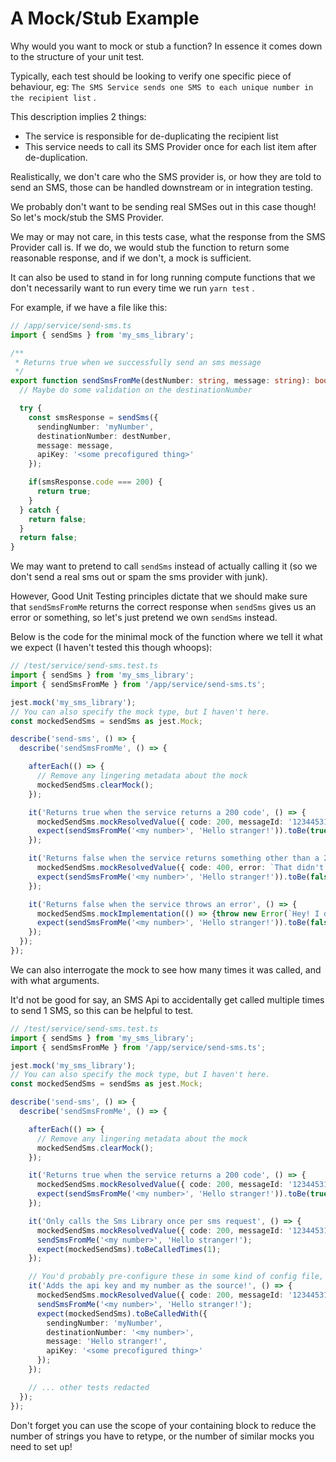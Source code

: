 # A Mock/Stub Example

Why would you want to mock or stub a function? In essence it comes down to the structure of your unit test.

Typically, each test should be looking to verify one specific piece of behaviour, eg: `The SMS Service sends one SMS to each unique number in the recipient list` .

This description implies 2 things:

*   The service is responsible for de-duplicating the recipient list
*   This service needs to call its SMS Provider once for each list item after de-duplication.

Realistically, we don't care who the SMS provider is, or how they are told to send an SMS, those can be handled downstream or in integration testing.

We probably don't want to be sending real SMSes out in this case though! So let's mock/stub the SMS Provider.

  

We may or may not care, in this tests case, what the response from the SMS Provider call is. If we do, we would stub the function to return some reasonable response, and if we don't, a mock is sufficient.

  

It can also be used to stand in for long running compute functions that we don't necessarily want to run every time we run `yarn test` .

  

For example, if we have a file like this:

```typescript
// /app/service/send-sms.ts
import { sendSms } from 'my_sms_library';

/**
 * Returns true when we successfully send an sms message
 */
export function sendSmsFromMe(destNumber: string, message: string): boolean {
  // Maybe do some validation on the destinationNumber

  try {
    const smsResponse = sendSms({
      sendingNumber: 'myNumber',
      destinationNumber: destNumber,
      message: message,
      apiKey: '<some precofigured thing>'
    });

    if(smsResponse.code === 200) {
      return true;
    }
  } catch { 
    return false; 
  }
  return false;
}
```

  

We may want to pretend to call `sendSms` instead of actually calling it (so we don't send a real sms out or spam the sms provider with junk).

However, Good Unit Testing principles dictate that we should make sure that `sendSmsFromMe` returns the correct response when `sendSms` gives us an error or something, so let's just pretend we own `sendSms` instead.

  

Below is the code for the minimal mock of the function where we tell it what we expect (I haven't tested this though whoops):

```typescript
// /test/service/send-sms.test.ts
import { sendSms } from 'my_sms_library';
import { sendSmsFromMe } from '/app/service/send-sms.ts';

jest.mock('my_sms_library');
// You can also specify the mock type, but I haven't here.
const mockedSendSms = sendSms as jest.Mock;

describe('send-sms', () => {
  describe('sendSmsFromMe', () => {

    afterEach(() => {
      // Remove any lingering metadata about the mock
      mockedSendSms.clearMock();
    });

    it('Returns true when the service returns a 200 code', () => {
      mockedSendSms.mockResolvedValue({ code: 200, messageId: '123445315' });
      expect(sendSmsFromMe('<my number>', 'Hello stranger!')).toBe(true);
    });

    it('Returns false when the service returns something other than a 200 code', () => {
      mockedSendSms.mockResolvedValue({ code: 400, error: `That didn't work!` });
      expect(sendSmsFromMe('<my number>', 'Hello stranger!')).toBe(false);
    });

    it('Returns false when the service throws an error', () => {
      mockedSendSms.mockImplementation(() => {throw new Error(`Hey! I don't like that!`)});
      expect(sendSmsFromMe('<my number>', 'Hello stranger!')).toBe(false);
    });
  });
});
```

We can also interrogate the mock to see how many times it was called, and with what arguments.

It'd not be good for say, an SMS Api to accidentally get called multiple times to send 1 SMS, so this can be helpful to test.

  

```typescript
// /test/service/send-sms.test.ts
import { sendSms } from 'my_sms_library';
import { sendSmsFromMe } from '/app/service/send-sms.ts';

jest.mock('my_sms_library');
// You can also specify the mock type, but I haven't here.
const mockedSendSms = sendSms as jest.Mock;

describe('send-sms', () => {
  describe('sendSmsFromMe', () => {

    afterEach(() => {
      // Remove any lingering metadata about the mock
      mockedSendSms.clearMock();
    });

    it('Returns true when the service returns a 200 code', () => {
      mockedSendSms.mockResolvedValue({ code: 200, messageId: '123445315' });
      expect(sendSmsFromMe('<my number>', 'Hello stranger!')).toBe(true);
    });

    it('Only calls the Sms Library once per sms request', () => {
      mockedSendSms.mockResolvedValue({ code: 200, messageId: '123445315' });
      sendSmsFromMe('<my number>', 'Hello stranger!');
      expect(mockedSendSms).toBeCalledTimes(1);
    });

    // You'd probably pre-configure these in some kind of config file, and you might keep a dummy copy in your repo for this particular test.
    it('Adds the api key and my number as the source!', () => {
      mockedSendSms.mockResolvedValue({ code: 200, messageId: '123445315' });
      sendSmsFromMe('<my number>', 'Hello stranger!');
      expect(mockedSendSms).toBeCalledWith({
        sendingNumber: 'myNumber',
        destinationNumber: '<my number>',
        message: 'Hello stranger!',
        apiKey: '<some precofigured thing>'
      });
    });

    // ... other tests redacted
  });
});
```

  

Don't forget you can use the scope of your containing block to reduce the number of strings you have to retype, or the number of similar mocks you need to set up!

  